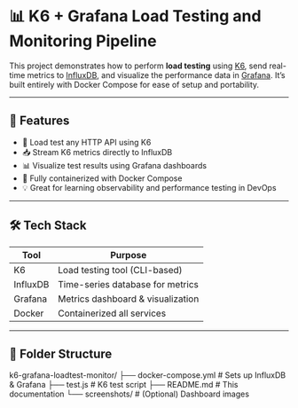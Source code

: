 # 📊 K6 + Grafana Load Testing and Monitoring Pipeline

This project demonstrates how to perform **load testing** using [K6](https://k6.io/), send real-time metrics to [InfluxDB](https://www.influxdata.com/), and visualize the performance data in [Grafana](https://grafana.com/). It’s built entirely with Docker Compose for ease of setup and portability.

---

## 🚀 Features

- 📌 Load test any HTTP API using K6
- 📥 Stream K6 metrics directly to InfluxDB
- 📊 Visualize test results using Grafana dashboards
- 🐳 Fully containerized with Docker Compose
- 💡 Great for learning observability and performance testing in DevOps

---

## 🛠️ Tech Stack

| Tool      | Purpose                          |
|-----------|----------------------------------|
| K6        | Load testing tool (CLI-based)    |
| InfluxDB  | Time-series database for metrics |
| Grafana   | Metrics dashboard & visualization|
| Docker    | Containerized all services       |

---

## 📁 Folder Structure
k6-grafana-loadtest-monitor/
├── docker-compose.yml # Sets up InfluxDB & Grafana
├── test.js # K6 test script
├── README.md # This documentation
└── screenshots/ # (Optional) Dashboard images
